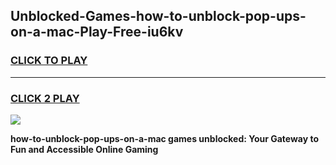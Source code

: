
## Unblocked-Games-how-to-unblock-pop-ups-on-a-mac-Play-Free-iu6kv
<h3>
<a href="https://premium76.site?title=how-to-unblock-pop-ups-on-a-mac&ref=20M">CLICK TO PLAY</a></h3>
<hr>

<h3>
<a href="https://premium76.site?title=how-to-unblock-pop-ups-on-a-mac&ref=20M">CLICK 2 PLAY</a>
  
</h3>

<a href="https://premium76.site?title=how-to-unblock-pop-ups-on-a-mac&ref=19M"><img src="https://clearcache.store/games.png"></a>


**how-to-unblock-pop-ups-on-a-mac games unblocked: Your Gateway to Fun and Accessible Online Gaming**
